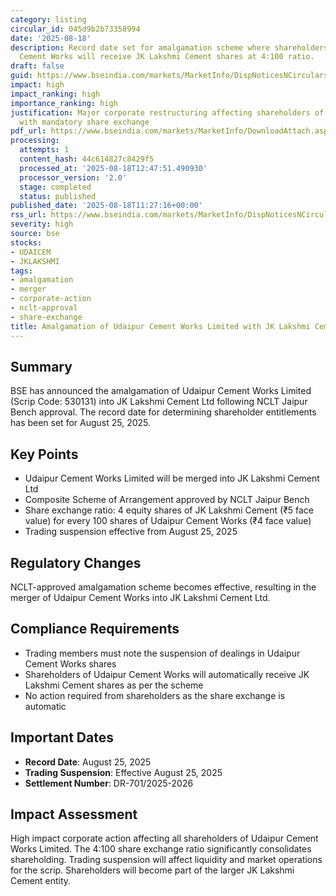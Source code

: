 ```yaml
---
category: listing
circular_id: 045d9b2b73358994
date: '2025-08-18'
description: Record date set for amalgamation scheme where shareholders of Udaipur
  Cement Works will receive JK Lakshmi Cement shares at 4:100 ratio.
draft: false
guid: https://www.bseindia.com/markets/MarketInfo/DispNoticesNCirculars.aspx?Noticeid={4660F1DE-CC6F-48C1-BC31-EC21F6E7757A}&noticeno=20250818-16&dt=08/18/2025&icount=16&totcount=30&flag=0
impact: high
impact_ranking: high
importance_ranking: high
justification: Major corporate restructuring affecting shareholders of both companies
  with mandatory share exchange
pdf_url: https://www.bseindia.com/markets/MarketInfo/DownloadAttach.aspx?id=20250818-16&attachedId=
processing:
  attempts: 1
  content_hash: 44c614827c8429f5
  processed_at: '2025-08-18T12:47:51.490930'
  processor_version: '2.0'
  stage: completed
  status: published
published_date: '2025-08-18T11:27:16+00:00'
rss_url: https://www.bseindia.com/markets/MarketInfo/DispNoticesNCirculars.aspx?Noticeid={4660F1DE-CC6F-48C1-BC31-EC21F6E7757A}&noticeno=20250818-16&dt=08/18/2025&icount=16&totcount=30&flag=0
severity: high
source: bse
stocks:
- UDAICEM
- JKLAKSHMI
tags:
- amalgamation
- merger
- corporate-action
- nclt-approval
- share-exchange
title: Amalgamation of Udaipur Cement Works Limited with JK Lakshmi Cement Ltd
---
```


## Summary

BSE has announced the amalgamation of Udaipur Cement Works Limited (Scrip Code: 530131) into JK Lakshmi Cement Ltd following NCLT Jaipur Bench approval. The record date for determining shareholder entitlements has been set for August 25, 2025.

## Key Points

- Udaipur Cement Works Limited will be merged into JK Lakshmi Cement Ltd
- Composite Scheme of Arrangement approved by NCLT Jaipur Bench
- Share exchange ratio: 4 equity shares of JK Lakshmi Cement (₹5 face value) for every 100 shares of Udaipur Cement Works (₹4 face value)
- Trading suspension effective from August 25, 2025

## Regulatory Changes

NCLT-approved amalgamation scheme becomes effective, resulting in the merger of Udaipur Cement Works into JK Lakshmi Cement Ltd.

## Compliance Requirements

- Trading members must note the suspension of dealings in Udaipur Cement Works shares
- Shareholders of Udaipur Cement Works will automatically receive JK Lakshmi Cement shares as per the scheme
- No action required from shareholders as the share exchange is automatic

## Important Dates

- **Record Date**: August 25, 2025
- **Trading Suspension**: Effective August 25, 2025
- **Settlement Number**: DR-701/2025-2026

## Impact Assessment

High impact corporate action affecting all shareholders of Udaipur Cement Works Limited. The 4:100 share exchange ratio significantly consolidates shareholding. Trading suspension will affect liquidity and market operations for the scrip. Shareholders will become part of the larger JK Lakshmi Cement entity.